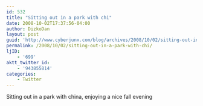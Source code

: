 ```yaml
---
id: 532
title: "Sitting out in a park with chi"
date: 2008-10-02T17:37:56-04:00
author: DizkoDan
layout: post
guid: 'http://www.cyberjunx.com/blog/archives/2008/10/02/sitting-out-in-a-park-with-chi/'
permalink: /2008/10/02/sitting-out-in-a-park-with-chi/
ljID:
    - '699'
aktt_twitter_id:
    - '943855814'
categories:
    - Twitter
---
```


Sitting out in a park with china, enjoying a nice fall evening
